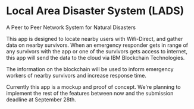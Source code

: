 # Local Area Disaster System (LADS)
A Peer to Peer Network System for Natural Disasters

This app is designed to locate nearby users with Wifi-Direct, and gather data on nearby survivors. When an emergency responder gets in range of any survivors with the app or one of the survivors gets access to internet, this app will send the data to the cloud via IBM Blockchain Technologies.

The information on the blockchain will be used to inform emergency workers of nearby survivors and increase response time.

Currently this app is a mockup and proof of concept. We're planning to implement the rest of the features between now and the submission deadline at September 28th.
